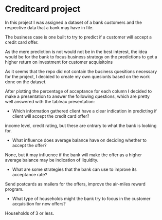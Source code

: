 # Creditcard project

In this project I was assigned a dataset of a bank customers and the respective data that a bank may have in file.

The business case is one built to try to predict if a customer will accept a credit card offer.

As the mere prediction is not would not be in the best interest, the idea would be for the bank to focus business strategy on the predictions to get a higher return on investment for customer acquisitoins

As it seems that the repo did not contain the business quesitions necessary for the project, I decided to create my own quesionts based on the work done on the dataset.

After plotting the percentage of acceptance for each column I decided to make a presentation to answer  the following questions, which are pretty well answered with the tableau presentation:

- Which information gathered client have a clear indication in predicting if client will accept the credit card offer?

income level, credit rating, but these are cntrary to what the bank is looking for.

- What influence does average balance have on deciding whether to accept the offer?

None, but it may influence if the bank will make the offer as a higher average balance may be indication of liquidity.

- What are some strategies that the bank can use to improve its acceptance rate?

Send postcards as mailers for the offers, improve the air-miles reward program.

- What type of households might the bank try to focus in the customer acquisition for new offers?

Households of 3 or less.

